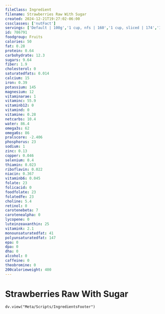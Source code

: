 ```yaml
---
fileClass: Ingredient
filename: Strawberries Raw With Sugar
created: 2024-12-21T19:27:02-06:00
cssclasses: ['nutFact']
servings: ['Default | 100g','1 cup, nfs | 160','1 cup, sliced | 174','1 cup, whole | 152','1 small (1" dia) | 7','1 medium (1-1/4" dia) | 12','1 large (1-3/8" dia) | 18']
id: 786791
foodgroup: Fruits
calories: 50
fat: 0.28
protein: 0.64
carbohydrate: 12.3
sugars: 9.64
fiber: 1.9
cholesterol: 0
saturatedfats: 0.014
calcium: 15
iron: 0.39
potassium: 145
magnesium: 12
vitaminarae: 1
vitaminc: 55.9
vitaminb12: 0
vitamind: 0
vitamine: 0.28
netcarbs: 10.4
water: 86.4
omega3s: 62
omega6s: 86
pralscore: -2.406
phosphorus: 23
sodium: 1
zinc: 0.13
copper: 0.046
selenium: 0.4
thiamin: 0.023
riboflavin: 0.022
niacin: 0.367
vitaminb6: 0.045
folate: 23
folicacid: 0
foodfolate: 23
folatedfe: 23
choline: 5.4
retinol: 0
carotenebeta: 7
carotenealpha: 0
lycopene: 0
luteinzeaxanthin: 25
vitamink: 2.1
monounsaturatedfat: 41
polyunsaturatedfat: 147
epa: 0
dpa: 0
dha: 0
alcohol: 0
caffeine: 0
theobromine: 0
200calorieweight: 400
---
```


# Strawberries Raw With Sugar

```dataviewjs
dv.view("Meta/Scripts/IngredientsFooter")
```